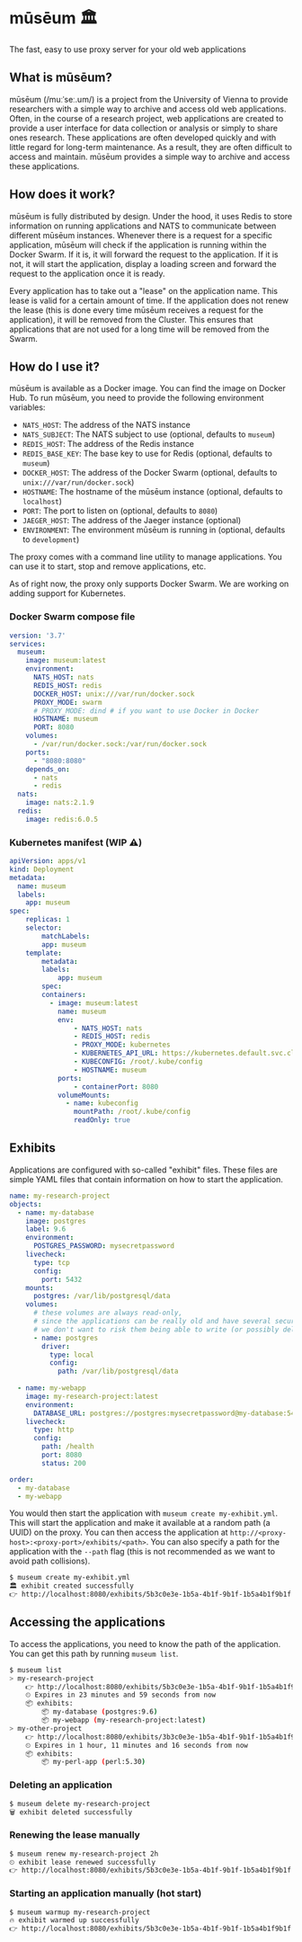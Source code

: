 # mūsēum 🏛
The fast, easy to use proxy server for your old web applications

## What is mūsēum?
mūsēum (/muːˈseː.um/) is a project from the University of Vienna to provide researchers with a simple way to archive and access old web applications. Often, in the course of a research project, web applications are created to provide a user interface for data collection or analysis or simply to share ones research. These applications are often developed quickly and with little regard for long-term maintenance. As a result, they are often difficult to access and maintain. mūsēum provides a simple way to archive and access these applications.

## How does it work?
mūsēum is fully distributed by design. Under the hood, it uses Redis to store information on running applications and NATS to communicate between different mūsēum instances. Whenever there is a request for a specific application, mūsēum will check if the application is running within the Docker Swarm. If it is, it will forward the request to the application. If it is not, it will start the application, display a loading screen and forward the request to the application once it is ready. 

Every application has to take out a "lease" on the application name. This lease is valid for a certain amount of time. If the application does not renew the lease (this is done every time mūsēum receives a request for the application), it will be removed from the Cluster. This ensures that applications that are not used for a long time will be removed from the Swarm.

## How do I use it?
mūsēum is available as a Docker image. You can find the image on Docker Hub. To run mūsēum, you need to provide the following environment variables:

* `NATS_HOST`: The address of the NATS instance
* `NATS_SUBJECT`: The NATS subject to use (optional, defaults to `museum`)
* `REDIS_HOST`: The address of the Redis instance
* `REDIS_BASE_KEY`: The base key to use for Redis (optional, defaults to `museum`)
* `DOCKER_HOST`: The address of the Docker Swarm (optional, defaults to `unix:///var/run/docker.sock`)
* `HOSTNAME`: The hostname of the mūsēum instance (optional, defaults to `localhost`)
* `PORT`: The port to listen on (optional, defaults to `8080`)
* `JAEGER_HOST`: The address of the Jaeger instance (optional)
* `ENVIRONMENT`: The environment mūsēum is running in (optional, defaults to `development`)

The proxy comes with a command line utility to manage applications. You can use it to start, stop and remove applications, etc.

As of right now, the proxy only supports Docker Swarm. We are working on adding support for Kubernetes.

### Docker Swarm compose file

```yaml
version: '3.7'
services:
  museum:
    image: museum:latest
    environment:
      NATS_HOST: nats
      REDIS_HOST: redis
      DOCKER_HOST: unix:///var/run/docker.sock
      PROXY_MODE: swarm
      # PROXY_MODE: dind # if you want to use Docker in Docker
      HOSTNAME: museum
      PORT: 8080
    volumes:
      - /var/run/docker.sock:/var/run/docker.sock
    ports:
      - "8080:8080"
    depends_on:
      - nats
      - redis
  nats:
    image: nats:2.1.9
  redis:
    image: redis:6.0.5
```

### Kubernetes manifest (WIP ⚠️)

```yaml
apiVersion: apps/v1
kind: Deployment
metadata:
  name: museum
  labels:
    app: museum
spec:
    replicas: 1
    selector:
        matchLabels:
        app: museum
    template:
        metadata:
        labels:
            app: museum
        spec:
        containers:
          - image: museum:latest
            name: museum
            env:
                - NATS_HOST: nats
                - REDIS_HOST: redis
                - PROXY_MODE: kubernetes
                - KUBERNETES_API_URL: https://kubernetes.default.svc.cluster.local
                - KUBECONFIG: /root/.kube/config
                - HOSTNAME: museum
            ports:
                - containerPort: 8080
            volumeMounts:
              - name: kubeconfig
                mountPath: /root/.kube/config
                readOnly: true
```

## Exhibits

Applications are configured with so-called "exhibit" files. These files are simple YAML files that contain information on how to start the application.

```yaml
name: my-research-project
objects:
  - name: my-database
    image: postgres
    label: 9.6
    environment:
      POSTGRES_PASSWORD: mysecretpassword
    livecheck:
      type: tcp
      config:
        port: 5432
    mounts:
      postgres: /var/lib/postgresql/data
    volumes:
      # these volumes are always read-only, 
      # since the applications can be really old and have several security vulnerabilities,
      # we don't want to risk them being able to write (or possibly delete) any data
      - name: postgres
        driver:
          type: local
          config:
            path: /var/lib/postgresql/data
      
  - name: my-webapp
    image: my-research-project:latest
    environment:
      DATABASE_URL: postgres://postgres:mysecretpassword@my-database:5432/postgres
    livecheck:
      type: http
      config:
        path: /health
        port: 8080
        status: 200

order:
  - my-database
  - my-webapp
```

You would then start the application with `museum create my-exhibit.yml`. This will start the application and make it available at a random path (a UUID) on the proxy. You can then access the application at `http://<proxy-host>:<proxy-port>/exhibits/<path>`. You can also specify a path for the application with the `--path` flag (this is not recommended as we want to avoid path collisions).

```bash
$ museum create my-exhibit.yml
🏛 exhibit created successfully
👉 http://localhost:8080/exhibits/5b3c0e3e-1b5a-4b1f-9b1f-1b5a4b1f9b1f
```

## Accessing the applications

To access the applications, you need to know the path of the application. You can get this path by running `museum list`. 

```bash
$ museum list
> my-research-project
    👉 http://localhost:8080/exhibits/5b3c0e3e-1b5a-4b1f-9b1f-1b5a4b1f9b1f
    ⏲ Expires in 23 minutes and 59 seconds from now
    📦 exhibits:
        📦 my-database (postgres:9.6)
        📦 my-webapp (my-research-project:latest)
> my-other-project
    👉 http://localhost:8080/exhibits/3b3c0e3e-1b5a-4b1f-9b1f-1b5a4b1f9b1f
    ⏲ Expires in 1 hour, 11 minutes and 16 seconds from now
    📦 exhibits:
        📦 my-perl-app (perl:5.30)
```

### Deleting an application
```bash
$ museum delete my-research-project
🗑 exhibit deleted successfully
```

### Renewing the lease manually
```bash
$ museum renew my-research-project 2h
⏲ exhibit lease renewed successfully
👉 http://localhost:8080/exhibits/5b3c0e3e-1b5a-4b1f-9b1f-1b5a4b1f9b1f
```

### Starting an application manually (hot start)
```bash
$ museum warmup my-research-project
🔥 exhibit warmed up successfully
👉 http://localhost:8080/exhibits/5b3c0e3e-1b5a-4b1f-9b1f-1b5a4b1f9b1f
```
